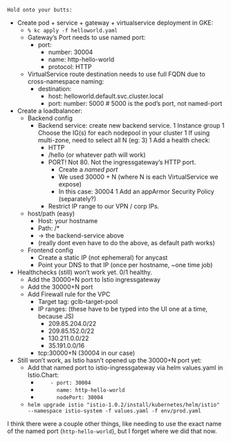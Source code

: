 `Hold onto your butts:`

- Create pod + service + gateway + virtualservice deployment in GKE:
  - `% kc apply -f helloworld.yaml`
  - Gateway’s Port needs to use named port:
    - port:
      - number: 30004
      - name: http-hello-world
      - protocol: HTTP
  - VirtualService route destination needs to use full FQDN due to cross-namespace naming:
    - destination:
      - host: helloworld.default.svc.cluster.local
      - port: number: 5000   # 5000 is the pod’s port, not named-port
- Create a loadbalancer:
  - Backend config
    - Backend service:  create new backend service.
      1 Instance group
      1 Choose the IG(s) for each nodepool in your cluster
      1 If using multi-zone, need to select all N (eg: 3)
      1 Add a health check:
        - HTTP
        - /hello  (or whatever path will work)
        - PORT!  Not 80.  Not the ingressgateway’s HTTP port.
          - Create a *named port*
          - We used 30000 + N (where N is each VirtualService we expose)
          - In this case: 30004
      1 Add an appArmor Security Policy (separately?)
        - Restrict IP range to our VPN / corp IPs.
  - host/path (easy)
      - Host:  your hostname
      - Path:  /*
      - -> the backend-service above
      - (really dont even have to do the above, as default path works)
  - Frontend config
    - Create a static IP (not ephemeral) for anycast
    - Point your DNS to that IP  (once per hostname, ~one time job)    
- Healthchecks (still) won’t work yet.   0/1 healthy.
  - Add the 30000+N port to Istio ingressgateway
  - Add the 30000+N port 
  - Add Firewall rule for the VPC
    - Target tag:  gclb-target-pool
    - IP ranges:  (these have to be typed into the UI one at a time, because JS)
      - 209.85.204.0/22
      - 209.85.152.0/22
      - 130.211.0.0/22
      - 35.191.0.0/16
    - tcp:30000+N  (30004 in our case)
- Still won’t work, as Istio hasn’t opened up the 30000+N port yet:
  - Add that named port to istio-ingressgateway via helm values.yaml in Istio.Chart:
    - `    - port: 30004`
    - `      name: http-hello-world`
    - `      nodePort: 30004` 
  - `helm upgrade istio "istio-1.0.2/install/kubernetes/helm/istio" --namespace istio-system -f values.yaml -f env/prod.yaml`


I think there were a couple other things, like needing to use the exact name of the named port (`http-hello-world`), but I forget where we did that now.
